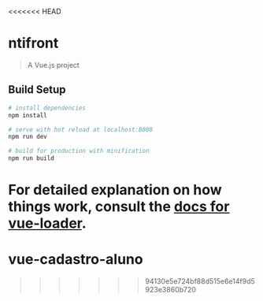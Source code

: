 <<<<<<< HEAD
# ntifront

> A Vue.js project

## Build Setup

``` bash
# install dependencies
npm install

# serve with hot reload at localhost:8080
npm run dev

# build for production with minification
npm run build
```

For detailed explanation on how things work, consult the [docs for vue-loader](http://vuejs.github.io/vue-loader).
=======
# vue-cadastro-aluno
>>>>>>> 94130e5e724bf88d515e6e14f9d5923e3860b720
